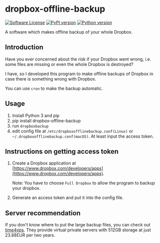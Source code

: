 # dropbox-offline-backup
[![Software License](https://img.shields.io/badge/license-MIT-brightgreen.svg)](LICENSE)
[![PyPI version](https://img.shields.io/pypi/v/dropbox-offline-backup.svg)](https://pypi.python.org/pypi/dropbox-offline-backup/0.0.5)
[![Python version](https://img.shields.io/badge/python-3-green.svg)](https://www.python.org)

A software which makes offline backup of your whole Dropbox.

## Introduction

Have you ever concerned about the risk if your Dropbox went wrong, i.e. some files are missing or even the whole Dropbox is destroyed?

I have, so I developed this program to make offline backups of Dropbox in case there is something wrong with Dropbox.

You can use `cron` to make the backup automatic.

## Usage

1. Install Python 3 and pip
2. pip install dropbox-offline-backup
3. run `dropboxbackup`
4. edit config file at `/etc/dropboxofflinebackup.conf(Linux)` or `~/.dropboxofflinebackup.conf(macOS)`. At least input the access token.

## Instructions on getting access token

1. Create a Dropbox application at [https://www.dropbox.com/developers/apps](https://www.dropbox.com/developers/apps).

   Note: You have to choose `Full Dropbox` to allow the program to backup your dropbox.

2. Generate an access token and put it into the config file.

## Server recommendation

If you don't know where to put the large backup files, you can check out [time4vps](https://billing.time4vps.eu/?affid=851). They provide virtual private servers with 512GB storage at just 23.88EUR per two years.
